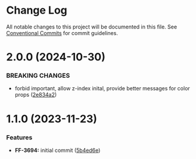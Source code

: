 # Change Log

All notable changes to this project will be documented in this file.
See [Conventional Commits](https://conventionalcommits.org) for commit guidelines.

# 2.0.0 (2024-10-30)


### BREAKING CHANGES


* forbid important, allow z-index inital, provide better messages for color props ([2e834a2](https://github.com/cloud-ru-tech/frontend-tools/commit/2e834a2e7426706879955b013143d072ecee9c0a))




# 1.1.0 (2023-11-23)


### Features

* **FF-3694:** initial commit ([5b4ed6e](https://github.com/cloud-ru-tech/frontend-tools/commit/5b4ed6ec2ba0ca9a4bc1e4099380d44e10c2e7f6))
